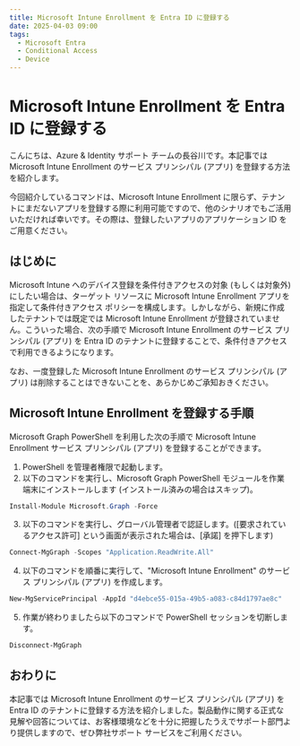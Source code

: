 ```yaml
---
title: Microsoft Intune Enrollment を Entra ID に登録する
date: 2025-04-03 09:00
tags:
  - Microsoft Entra
  - Conditional Access
  - Device
---
```


# Microsoft Intune Enrollment を Entra ID に登録する

こんにちは、Azure & Identity サポート チームの長谷川です。本記事では Microsoft Intune Enrollment のサービス プリンシパル (アプリ) を登録する方法を紹介します。

今回紹介しているコマンドは、Microsoft Intune Enrollment に限らず、テナントにまだないアプリを登録する際に利用可能ですので、他のシナリオでもご活用いただければ幸いです。その際は、登録したいアプリのアプリケーション ID をご用意ください。

## はじめに

Microsoft Intune へのデバイス登録を条件付きアクセスの対象 (もしくは対象外) にしたい場合は、ターゲット リソースに Microsoft Intune Enrollment アプリを指定して条件付きアクセス ポリシーを構成します。しかしながら、新規に作成したテナントでは既定では Microsoft Intune Enrollment が登録されていません。こういった場合、次の手順で Microsoft Intune Enrollment のサービス プリンシパル (アプリ) を Entra ID のテナントに登録することで、条件付きアクセスで利用できるようになります。

なお、一度登録した Microsoft Intune Enrollment のサービス プリンシパル (アプリ) は削除することはできないことを、あらかじめご承知おきください。

## Microsoft Intune Enrollment を登録する手順

Microsoft Graph PowerShell を利用した次の手順で Microsoft Intune Enrollment サービス プリンシパル (アプリ) を登録することができます。
 
1. PowerShell を管理者権限で起動します。
2. 以下のコマンドを実行し、Microsoft Graph PowerShell モジュールを作業端末にインストールします (インストール済みの場合はスキップ)。
   
```powershell
Install-Module Microsoft.Graph -Force
```
 
3. 以下のコマンドを実行し、グローバル管理者で認証します。([要求されているアクセス許可] という画面が表示された場合は、[承諾] を押下します)
   
```powershell
Connect-MgGraph -Scopes "Application.ReadWrite.All"
```

4. 以下のコマンドを順番に実行して、"Microsoft Intune Enrollment" のサービス プリンシパル (アプリ) を作成します。

```powershell
New-MgServicePrincipal -AppId "d4ebce55-015a-49b5-a083-c84d1797ae8c"
```

5. 作業が終わりましたら以下のコマンドで PowerShell セッションを切断します。
   
```powershell
Disconnect-MgGraph
```

## おわりに

本記事では Microsoft Intune Enrollment のサービス プリンシパル (アプリ) を Entra ID のテナントに登録する方法を紹介しました。製品動作に関する正式な見解や回答については、お客様環境などを十分に把握したうえでサポート部門より提供しますので、ぜひ弊社サポート サービスをご利用ください。
